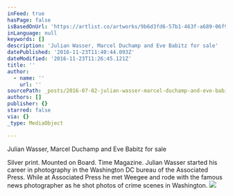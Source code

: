 ```yaml
---
inFeed: true
hasPage: false
isBasedOnUrl: 'https://artlist.co/artworks/9b6d3fd6-57b1-463f-a689-06f9d002dadd'
inLanguage: null
keywords: []
description: 'Julian Wasser, Marcel Duchamp and Eve Babitz for sale'
datePublished: '2016-11-23T11:40:44.093Z'
dateModified: '2016-11-23T11:26:45.121Z'
title: ''
author:
  - name: ''
    url: ''
sourcePath: _posts/2016-07-02-julian-wasser-marcel-duchamp-and-eve-babitz-for-sale.md
authors: []
publisher: {}
starred: false
via: {}
_type: MediaObject

---
```

Julian Wasser, Marcel Duchamp and Eve Babitz for sale

Silver print. Mounted on Board. Time Magazine. Julian Wasser started his career in photography in the Washington DC bureau of the Associated Press. While at Associated Press he met Weegee and rode with the famous news photographer as he shot photos of crime scenes in Washington.
![](https://the-grid-user-content.s3-us-west-2.amazonaws.com/64eef243-8621-4628-b573-2a6a3afd895e.png)